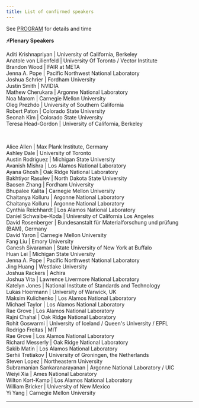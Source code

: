 ```yaml
---
title: List of confirmed speakers
---
```


See [PROGRAM](/program) for details and time

**⚡Plenary Speakers**  

Aditi Krishnapriyan | University of California, Berkeley  
Anatole von Lilienfeld | University Of Toronto / Vector Institute  
Brandon Wood | FAIR at META  
Jenna A. Pope | Pacific Northwest National Laboratory  
Joshua Schrier | Fordham University  
Justin Smith | NVIDIA  
Mathew Cherukara | Argonne National Laboratory  
Noa Marom | Carnegie Mellon University  
Oleg Prezhdo | University of Southern California  
Robert Paton | Colorado State University  
Seonah Kim | Colorado State University  
Teresa Head-Gordon | University of California, Berkeley  
  
<br>
  
Alice Allen | Max Plank Institute, Germany  
Ashley Dale | University of Toronto  
Austin Rodriguez | Michigan State University  
Avanish Mishra | Los Alamos National Laboratory  
Ayana Ghosh | Oak Ridge National Laboratory  
Bakhtiyor Rasulev | North Dakota State University  
Baosen Zhang | Fordham University  
Bhupalee Kalita | Carnegie Mellon University  
Chaitanya Kolluru | Argonne National Laboratory  
Chaitanya Kolluru | Argonne National Laboratory  
Cynthia Reichhardt | Los Alamos National Laboratory  
Daniel Schwalbe-Koda | University of California Los Angeles  
David Rosenberger | Bundesanstalt für Materialforschung und prüfung (BAM), Germany  
David Yaron | Carnegie Mellon University  
Fang Liu | Emory University  
Ganesh Sivaraman | State University of New York at Buffalo  
Huan Lei | Michigan State University  
Jenna A. Pope | Pacific Northwest National Laboratory  
Jing Huang | Westlake University  
Joshua Rackers | Achira  
Joshua Vita | Lawrence Livermore National Laboratory  
Katelyn Jones | National Institute of Standards and Technology  
Lukas Hoermann | University of Warwick, UK  
Maksim Kulichenko | Los Alamos National Laboratory  
Michael Taylor | Los Alamos National Laboratory  
Rae Grove | Los Alamos National Laboratory  
Rajni Chahal | Oak Ridge National Laboratory  
Rohit Goswarmi | University of Iceland / Queen's University / EPFL  
Rodrigo Freitas | MIT  
Rae Grove | Los Alamos National Laboratory  
Richard Messerly | Oak Ridge National Laboratory  
Sakib Matin | Los Alamos National Laboratory  
Serhii Tretiakov | University of Groningen, the Netherlands  
Steven Lopez | Northeastern University  
Subramanian Sankaranarayanan | Argonne National Laboratory / UIC  
Weiyi Xia | Ames National Laboratory  
Wilton Kort-Kamp | Los Alamos National Laboratory  
William Bricker | University of New Mexico  
Yi Yang | Carnegie Mellon University  

---

<br>

